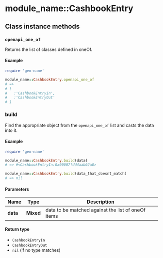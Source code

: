 # module_name::CashbookEntry

## Class instance methods

### `openapi_one_of`

Returns the list of classes defined in oneOf.

#### Example

```ruby
require 'gem-name'

module_name::CashbookEntry.openapi_one_of
# =>
# [
#   :'CashbookEntryIn',
#   :'CashbookEntryOut'
# ]
```

### build

Find the appropriate object from the `openapi_one_of` list and casts the data into it.

#### Example

```ruby
require 'gem-name'

module_name::CashbookEntry.build(data)
# => #<CashbookEntryIn:0x00007fdd4aab02a0>

module_name::CashbookEntry.build(data_that_doesnt_match)
# => nil
```

#### Parameters

| Name | Type | Description |
| ---- | ---- | ----------- |
| **data** | **Mixed** | data to be matched against the list of oneOf items |

#### Return type

- `CashbookEntryIn`
- `CashbookEntryOut`
- `nil` (if no type matches)

